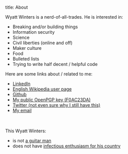 title: About

Wyatt Winters is a nerd-of-all-trades. He is interested in:
<ul>
	<li>Breaking and/or building things</li>
	<li>Information security</li>
	<li>Science</li>
	<li>Civil liberties (online and off)</li>
	<li>Maker culture</li>
	<li>Food</li>
	<li>Bulleted lists</li>
	<li>Trying to write half decent / helpful code</li>
</ul>
Here are some links about / related to me:
<ul>
	<li><a href="http://www.linkedin.com/in/wyattwinters">LinkedIn</a></li>
	<li><a href="https://en.wikipedia.org/wiki/User:Wywin">English Wikipedia user page</a></li>
	<li><a href="https://github.com/wywin">Github</a></li>
	<li><a href="http://wyattwinters.com/pubkey.txt">My public OpenPGP key (F0AC23DA)</a></li>
    <li><a href="https://twitter.com/wyatt_winters">Twitter (not even sure why I still have this)</a></li>
    <li><a href="mailto:blog@wyattwinters.com">My email</a></li>
</ul>
<br><br>
This Wyatt Winters:
<ul>
	<li>is not <a href="http://wyattwinters.bandcamp.com/">a guitar man</a></li>
	<li>does not have <a href="http://riverview.nebo.edu/news/wyatt-winters-and-his-enthusiasm-his-country-infectious">infectious enthusiasm for his country</a></li>
</ul>
